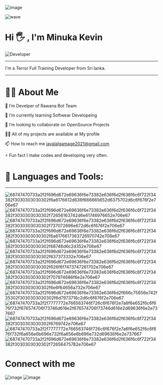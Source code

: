 ![image](https://user-images.githubusercontent.com/91322472/157907760-d1a4e439-8d51-46ae-85a6-336c3e33f90c.png)

![wave](https://user-images.githubusercontent.com/91322472/157908219-713179dd-be1d-43ae-ae91-295b8b045255.gif)

# Hi 🖐  , I'm Minuka Kevin

![Developer](https://user-images.githubusercontent.com/91322472/157911695-51c49b29-69ce-4de7-ae69-6a499e68509d.gif)

_____________________________________________________________________________________________________________________________

I'm a Terror Full Training Developer from Sri lanka.

_____________________________________________________________________________________________________________________________

# 🙋‍♂️ About Me

🔭 I’m Develper of Rawana Bot Team

🌱 I’m currently learning Softwear Developeing

👯 I’m looking to collaborate on OpenSource Projects

👨‍💻 All of my projects are available at My profile

📫 How to reach me jayalalgamage2021@gmail.com

⚡ Fun fact I make codes and developing very often.

# 🚀 Languages and Tools:

___________________________________________________________________________________________________________________________

![68747470733a2f2f696d672e69636f6e73382e636f6d2f636f6c6f722f34382f3030303030302f6a6176612d636f666665652d6375702d6c6f676f2e706e67](https://user-images.githubusercontent.com/91322472/157909421-ceeea2bf-d4be-408a-8b36-78b6d1fca8ff.png)
![68747470733a2f2f696d672e69636f6e73382e636f6d2f636f6c6f722f34382f3030303030302f72656163742d6e61746976652e706e67](https://user-images.githubusercontent.com/91322472/157909494-f6a7e937-1d90-4551-9dd4-446487497db3.png)
![68747470733a2f2f696d672e69636f6e73382e636f6d2f636f6c6f722f34382f3030303030302f737072696e672d6c6f676f2e706e67](https://user-images.githubusercontent.com/91322472/157909505-e6d3824f-9643-44f0-ad5c-66f5cfaa90d3.png)
![68747470733a2f2f696d672e69636f6e73382e636f6d2f636f6c6f722f34382f3030303030302f6a6176617363726970742e706e67](https://user-images.githubusercontent.com/91322472/157909560-57cae9e9-b1c5-4213-82b1-82aa46987d9b.png)
![68747470733a2f2f696d672e69636f6e73382e636f6d2f636f6c6f722f34382f3030303030302f68746d6c2d352e706e67](https://user-images.githubusercontent.com/91322472/157909573-8689f68c-45a6-4873-b591-ec8147263839.png)
![68747470733a2f2f696d672e69636f6e73382e636f6d2f636f6c6f722f34382f3030303030302f637373332e706e67](https://user-images.githubusercontent.com/91322472/157909586-7585aa88-4483-4867-b3c4-ca1c0a8bb7fa.png)
![68747470733a2f2f696d672e69636f6e73382e636f6d2f636f6c6f722f34382f3030303030302f626f6f7473747261702e706e67](https://user-images.githubusercontent.com/91322472/157909597-3c9bf7d4-9160-4735-8a15-8446128788b9.png)
![68747470733a2f2f696d672e69636f6e73382e636f6d2f636f6c6f722f34382f3030303030302f707974686f6e2e706e67](https://user-images.githubusercontent.com/91322472/157909602-7cd87a7c-b625-473c-bdc5-8327f6af7508.png)
![68747470733a2f2f696d672e69636f6e73382e636f6d2f636f6c6f722f34382f3030303030302f6e6f64656a732e706e67](https://user-images.githubusercontent.com/91322472/157909621-e8e4a8a5-f50b-4bd2-9f11-b9bfdc7e40b5.png)
![68747470733a2f2f696d672e69636f6e73382e636f6d2f666c75656e742f35302f3030303030302f6d7973716c2d6c6f676f2e706e67](https://user-images.githubusercontent.com/91322472/157909631-c2e03954-188e-4b84-b56c-07f7bc1a9c58.png)
![68747470733a2f2f7777772e766563746f726c6f676f2e7a6f6e652f6c6f676f732f676574706f73746d616e2f676574706f73746d616e2d69636f6e2e737667](https://user-images.githubusercontent.com/91322472/157909717-f3322f3d-0218-4a47-8011-ead71cfb2c61.svg)
![68747470733a2f2f696d672e69636f6e73382e636f6d2f636f6c6f722f34382f3030303030302f6769742e706e67](https://user-images.githubusercontent.com/91322472/157909724-f7e2920b-4c2b-4803-8980-d8ba0f51cb9a.png)
![68747470733a2f2f7777772e766563746f726c6f676f2e7a6f6e652f6c6f676f732f6a656e6b696e732f6a656e6b696e732d69636f6e2e737667](https://user-images.githubusercontent.com/91322472/157909744-d73210c0-1e85-4817-a811-d8161bef78e1.svg)
![68747470733a2f2f696d672e69636f6e73382e636f6d2f636f6c6f722f34382f3030303030302f72656475782e706e67](https://user-images.githubusercontent.com/91322472/157909755-dd1d2e3c-8973-42ed-af69-5e56ebb686e4.png)
# Connect with me

![image](https://user-images.githubusercontent.com/91322472/157911218-ae5bc8ba-5539-4d95-b8e1-a03230d2328f.png)
![image](https://user-images.githubusercontent.com/91322472/157911322-0b659a52-7fd8-41ab-938f-9c5546afd41c.png)







